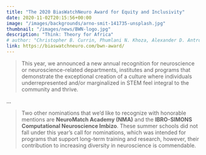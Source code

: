 ```yaml
---
title: "The 2020 BiasWatchNeuro Award for Equity and Inclusivity"
date: 2020-11-02T20:15:56+00:00
image: "/images/backgrounds/arno-smit-141735-unsplash.jpg"
thumbnail: "/images/news/BWN-logo.jpg"
description: "Think: Theory for Africa"
# author: "Christopher B. Currin, Phumlani N. Khoza, Alexander D. Antrobus, Peter E. Latham, Tim P. Vogels, Joseph V. Raimondo"
link: https://biaswatchneuro.com/bwn-award/
---
```


> This year, we announced a new annual recognition for neuroscience or neuroscience-related departments, institutes and programs that demonstrate the exceptional creation of a culture where individuals underrepresented and/or marginalized in STEM feel integral to the community and thrive.

...

> Two other nominations that we’d like to recognize with honorable mentions are **NeuroMatch Academy (NMA)** and the **IBRO-SIMONS Computational Neuroscience Imbizo**. These summer schools did not fall under this year’s call for nominations, which was intended for programs that support long-term training and research, however, their contribution to increasing diversity in neuroscience is commendable.
